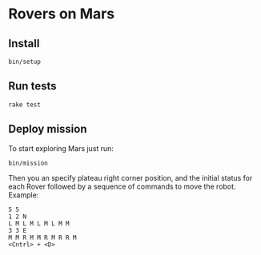 # Rovers on Mars

## Install

```
bin/setup
```

## Run tests

```
rake test
```

## Deploy mission
To start exploring Mars just run:
```
bin/mission
```

Then you an specify plateau right corner position, and the initial status
for each Rover followed by a sequence of commands to move the robot. Example:
```
5 5
1 2 N
L M L M L M L M M
3 3 E
M M R M M R M R R M
<Cntrl> + <D>
```
